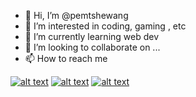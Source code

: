 - 👋 Hi, I’m @pemtshewang
- 👀 I’m interested in coding, gaming , etc
- 🌱 I’m currently learning web dev
- 💞️ I’m looking to collaborate on ...
- 📫 How to reach me 
<!-- Please don't remove this: Grab your social icons from https://github.com/carlsednaoui/gitsocial -->

<!-- display the social media buttons in your README -->

[![alt text][1.1]][1]
[![alt text][2.1]][2]
[![alt text][6.1]][6]


<!-- links to social media icons -->
<!-- no need to change these -->

<!-- icons with padding -->

[1.1]: http://i.imgur.com/tXSoThF.png (twitter icon with padding)
[2.1]: http://i.imgur.com/P3YfQoD.png (facebook icon with padding)
[6.1]: http://i.imgur.com/0o48UoR.png (github icon with padding)

<!-- icons without padding -->

[1.2]: http://i.imgur.com/wWzX9uB.png (twitter icon without padding)
[2.2]: http://i.imgur.com/fep1WsG.png (facebook icon without padding)
[6.2]: http://i.imgur.com/9I6NRUm.png (github icon without padding)


<!-- links to your social media accounts -->
<!-- update these accordingly -->

[1]: http://www.twitter.com/pemtshewang_4
[2]: http://www.facebook.com/PemTshewang
[6]: http://www.github.com/pemtshewang

<!-- Please don't remove this: Grab your social icons from https://github.com/carlsednaoui/gitsocial -->


<!---
pemtshewang/pemtshewang is a ✨ special ✨ repository because its `README.md` (this file) appears on your GitHub profile.
You can click the Preview link to take a look at your changes.
--->
